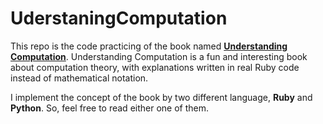 # UderstaningComputation

This repo is the code practicing of the book named [**Understanding Computation**](
http://computationbook.com/). Understanding Computation is a fun and interesting book 
about computation theory, with explanations written in real Ruby code instead of 
mathematical notation.

I implement the concept of the book by two different language, **Ruby** and **Python**. 
So, feel free to read either one of them.
